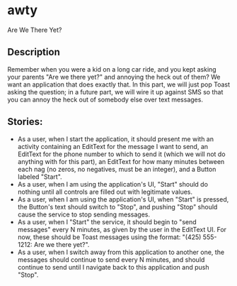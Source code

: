# awty
Are We There Yet?

## Description
Remember when you were a kid on a long car ride, and you kept asking your parents "Are we there yet?" and annoying the heck out of them? We want an application that does exactly that.
In this part, we will just pop Toast asking the question; in a future part, we will wire it up against SMS so that you can annoy the heck out of somebody else over text messages.

## Stories:
 - As a user, when I start the application, it should present me with an activity containing an EditText for the message I want to send, an EditText for the phone number to which to send it (which we will not do anything with for this part), an EditText for how many minutes between each nag (no zeros, no negatives, must be an integer), and a Button labeled "Start".
 - As a user, when I am using the application's UI, "Start" should do nothing until all controls are filled out with legitimate values.
 - As a user, when I am using the application's UI, when "Start" is pressed, the Button's text should switch to "Stop", and pushing "Stop" should cause the service to stop sending messages.
 - As a user, when I "Start" the service, it should begin to "send messages" every N minutes, as given by the user in the EditText UI. For now, these should be Toast messages using the format: "(425) 555-1212: Are we there yet?".
 - As a user, when I switch away from this application to another one, the messages should continue to send every N minutes, and should continue to send until I navigate back to this application and push "Stop".

